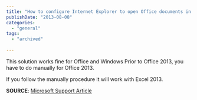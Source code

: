 ```yaml
---
title: "How to configure Internet Explorer to open Office documents in the appropriate Office program instead of in Internet Explorer"
publishDate: "2013-08-08"
categories: 
  - "general"
tags:
  - "archived"
  
---
```


This solution works fine for Office and Windows Prior to Office 2013, you have to do manually for Office 2013.

If you follow the manually procedure it will work with Excel 2013.

**SOURCE**: [Microsoft Support Article](https://support.microsoft.com/?scid=162059)
